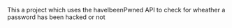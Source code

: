 This a project which uses the haveIbeenPwned API to check for wheather a password has been hacked or not 
